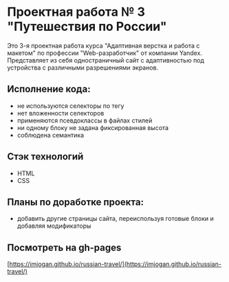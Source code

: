 # Проектная работа № 3 "Путешествия по России"

Это 3-я проектная работа курса "Адаптивная верстка и работа с макетом" по профессии "Web-разработчик" от компании Yandex.
Представляет из себя одностраничный сайт с адаптивностью под устройства с различными разрешениями экранов.

## Исполнение кода:

* не используются селекторы по тегу
* нет вложенности селекторов
* применяются псевдоклассы в файлах стилей
* ни одному блоку не задана фиксированная высота
* соблюдена семантика

## Стэк технологий

* HTML
* CSS

## Планы по доработке проекта:

* добавить другие страницы сайта, переиспользуя готовые блоки и добавляя модификаторы

## Посмотреть на gh-pages

[https://imjogan.github.io/russian-travel/](https://imjogan.github.io/russian-travel/)